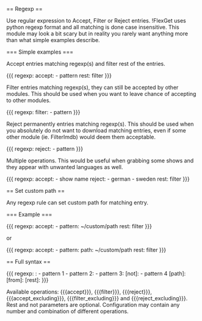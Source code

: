 == Regexp ==

Use regular expression to Accept, Filter or Reject entries. !FlexGet uses python regexp format and all matching is done case insensitive. This module may look a bit scary but in reality you rarely want anything more than what simple examples describe.

=== Simple examples ===

Accept entries matching regexp(s) and filter rest of the entries.

{{{
regexp:
  accept:
    - pattern
  rest: filter
}}}

Filter entries matching regexp(s), they can still be accepted by other modules. This should be used when you want to leave chance of accepting to other modules.

{{{
regexp:
  filter:
    - pattern
}}}

Reject permanently entries matching regexp(s). This should be used when you absolutely do not want to download matching entries, even if some other module (ie. FilterImdb) would deem them acceptable.

{{{
regexp:
  reject:
    - pattern
}}}

Multiple operations. This would be useful when grabbing some shows and they appear with unwanted languages as well.

{{{
regexp:
  accept:
    - show name
  reject:
    - german
    - sweden
  rest: filter
}}}

== Set custom path ==

Any regexp rule can set custom path for matching entry.

=== Example ===

{{{
regexp:
  accept: 
    - pattern: ~/custom/path
  rest: filter
}}}

or

{{{
regexp:
  accept: 
    - pattern:
        path: ~/custom/path
  rest: filter
}}}

== Full syntax ==

{{{
regexp:
  <operation>:
    - pattern 1
    - pattern 2: <custom path>
    - pattern 3:
        [not]:
          - pattern 4
        [path]: <custom path>
        [from]: <entry field>
  [rest]: <operation>
}}}

Available operations: {{{accept}}}, {{{filter}}}, {{{reject}}}, {{{accept_excluding}}}, {{{filter_excluding}}} and {{{reject_excluding}}}.
Rest and not parameters are optional. Configuration may contain any number and combination of different operations.